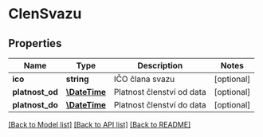 # ClenSvazu

## Properties
Name | Type | Description | Notes
------------ | ------------- | ------------- | -------------
**ico** | **string** | IČO člana svazu | [optional] 
**platnost_od** | [**\DateTime**](\DateTime.md) | Platnost členství od data | [optional] 
**platnost_do** | [**\DateTime**](\DateTime.md) | Platnost členství do data | [optional] 

[[Back to Model list]](../../README.md#documentation-for-models) [[Back to API list]](../../README.md#documentation-for-api-endpoints) [[Back to README]](../../README.md)

